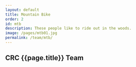 ```yaml
---
layout: default
title: Mountain Bike
order: 2
id: mtb
description: These people like to ride out in the woods.
image: /pages/mtb01.jpg
permalink: /team/mtb/
---
```


## CRC {{page.title}} Team

